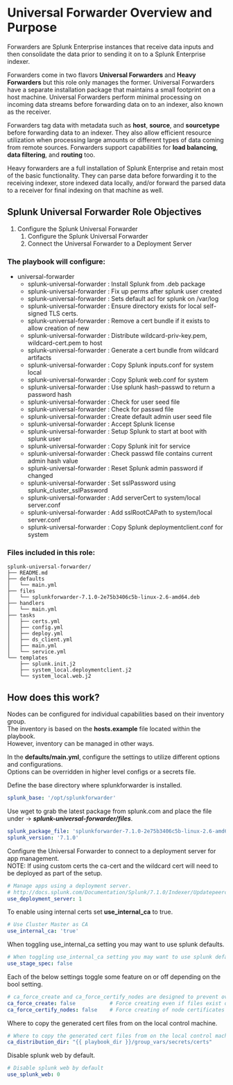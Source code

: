 # Universal Forwarder Overview and Purpose

Forwarders are Splunk Enterprise instances that receive data inputs and then consolidate the data prior to sending it on to a Splunk Enterprise indexer.

Forwarders come in two flavors **Universal Forwarders** and **Heavy Forwarders** but this role only manages the former.
Universal Forwarders have a separate installation package that maintains a small footprint on a host machine.
Universal Forwarders perform minimal processing on incoming data streams before forwarding data on to an indexer, also known as the receiver.

Forwarders tag data with metadata such as **host**, **source**, and **sourcetype** before forwarding data to an indexer.
They also allow efficient resource utilization when processing large amounts or different types of data coming from remote sources.
Forwarders support capabilities for **load balancing**, **data filtering**, and **routing** too.

Heavy forwarders are a full installation of Splunk Enterprise and retain most of the basic functionality.
They can parse data before forwarding it to the receiving indexer, store indexed data locally, and/or forward the parsed data to a receiver for final indexing on that machine as well.

## Splunk Universal Forwarder Role Objectives

1. Configure the Splunk Universal Forwarder
    1. Configure the Splunk Universal Forwarder
    2. Connect the Universal Forwarder to a Deployment Server

### The playbook will configure:
  - universal-forwarder
    - splunk-universal-forwarder : Install Splunk from .deb package
    - splunk-universal-forwarder : Fix up perms after splunk user created
    - splunk-universal-forwarder : Sets default acl for splunk on /var/log
    - splunk-universal-forwarder : Ensure directory exists for local self-signed TLS certs.
    - splunk-universal-forwarder : Remove a cert bundle if it exists to allow creation of new
    - splunk-universal-forwarder : Distribute wildcard-priv-key.pem, wildcard-cert.pem to host
    - splunk-universal-forwarder : Generate a cert bundle from wildcard artifacts
    - splunk-universal-forwarder : Copy Splunk inputs.conf for system local
    - splunk-universal-forwarder : Copy Splunk web.conf for system
    - splunk-universal-forwarder : Use splunk hash-passwd to return a password hash
    - splunk-universal-forwarder : Check for user seed file
    - splunk-universal-forwarder : Check for passwd file
    - splunk-universal-forwarder : Create default admin user seed file
    - splunk-universal-forwarder : Accept Splunk license
    - splunk-universal-forwarder : Setup Splunk to start at boot with splunk user
    - splunk-universal-forwarder : Copy Splunk init for service
    - splunk-universal-forwarder : Check passwd file contains current admin hash value
    - splunk-universal-forwarder : Reset Splunk admin password if changed
    - splunk-universal-forwarder : Set sslPassword using splunk_cluster_sslPassword
    - splunk-universal-forwarder : Add serverCert to system/local server.conf
    - splunk-universal-forwarder : Add sslRootCAPath to system/local server.conf
    - splunk-universal-forwarder : Copy Splunk deploymentclient.conf for system

### Files included in this role:

    splunk-universal-forwarder/
    ├── README.md
    ├── defaults
    │   └── main.yml
    ├── files
    │   └── splunkforwarder-7.1.0-2e75b3406c5b-linux-2.6-amd64.deb
    ├── handlers
    │   └── main.yml
    ├── tasks
    │   ├── certs.yml
    │   ├── config.yml
    │   ├── deploy.yml
    │   ├── ds_client.yml
    │   ├── main.yml
    │   └── service.yml
    └── templates
        ├── splunk.init.j2
        ├── system_local.deploymentclient.j2
        └── system_local.web.j2

## How does this work?

Nodes can be configured for individual capabilities based on their inventory group.  
The inventory is based on the **hosts.example** file located within the playbook.  
However, inventory can be managed in other ways.

In the **defaults/main.yml**, configure the settings to utilize different options and configurations.  
Options can be overridden in higher level configs or a secrets file.

Define the base directory where splunkforwarder is installed.
```yaml
splunk_base: '/opt/splunkforwarder'
```

Use wget to grab the latest package from splunk.com and place the file under -> ***splunk-universal-forwarder/files***.
```yaml
splunk_package_file: 'splunkforwarder-7.1.0-2e75b3406c5b-linux-2.6-amd64.deb'
splunk_version: '7.1.0'
```

Configure the Universal Forwarder to connect to a deployment server for app management.  
NOTE: If using custom certs the ca-cert and the wildcard cert will need to be deployed as part of the setup.
```yaml
# Manage apps using a deployment server.
# http://docs.splunk.com/Documentation/Splunk/7.1.0/Indexer/Updatepeerconfigurations
use_deployment_server: 1
```

To enable using internal certs set **use_internal_ca** to true.
```yaml
# Use Cluster Master as CA
use_internal_ca: 'true'
```

When toggling use_internal_ca setting you may want to use splunk defaults.
```yaml
# When toggling use_internal_ca setting you may want to use splunk defaults
use_stage_spec: false
```

Each of the below settings toggle some feature on or off depending on the bool setting.
```yaml
# ca_force_create and ca_force_certify_nodes are designed to prevent overriding of existing certificates !
ca_force_create: false           # Force creating even if files exist on the node
ca_force_certify_nodes: false    # Force creating of node certificates
```

Where to copy the generated cert files from on the local control machine.
```yaml
# Where to copy the generated cert files from on the local control machine
ca_distribution_dir: "{{ playbook_dir }}/group_vars/secrets/certs"
```
Disable splunk web by default.
```yaml
# Disable splunk web by default
use_splunk_web: 0
```
